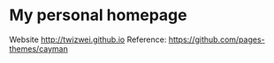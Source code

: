 # My personal homepage
Website http://twizwei.github.io
Reference: https://github.com/pages-themes/cayman
